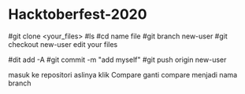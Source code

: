 # Hacktoberfest-2020

#git clone <your_files>
#ls
#cd name file
#git branch new-user
#git checkout new-user
edit your files

#dit add -A
#git commit -m "add myself"
#git push origin new-user

  masuk ke repositori aslinya
  klik Compare
  ganti compare menjadi nama branch
